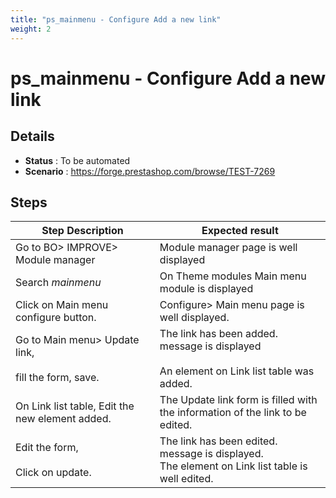 ```yaml
---
title: "ps_mainmenu - Configure Add a new link"
weight: 2
---
```


# ps_mainmenu - Configure Add a new link
## Details
* **Status** : To be automated
* **Scenario** : https://forge.prestashop.com/browse/TEST-7269

## Steps
| Step Description | Expected result |
| ----- | ----- |
| Go to BO> IMPROVE> Module manager | Module manager page is well displayed |
| Search *mainmenu* | On Theme modules Main menu module is displayed |
| Click on Main menu configure button. | Configure> Main menu page is well displayed. |
| Go to Main menu> Update link,<br><br>fill the form, save. | The link has been added. message is displayed<br><br>An element on Link list table was added. |
| On Link list table, Edit the new element added. | The Update link form is filled with the information of the link to be edited. |
| Edit the form,<br><br>Click on update. | The link has been edited. message is displayed.<br>The element on Link list table is well edited. |
